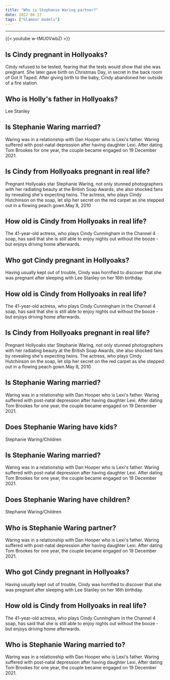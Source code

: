 ```yaml
---
title: "Who is Stephanie Waring partner?"
date: 2022-06-17
tags: ["Glamour models"]
---
```


---
{{< youtube w-tMU0VwbZI >}}
## Is Cindy pregnant in Hollyoaks?
Cindy refused to be tested, fearing that the tests would show that she was pregnant. She later gave birth on Christmas Day, in secret in the back room of Got It Taped. After giving birth to the baby, Cindy abandoned her outside of a fire station.

## Who is Holly's father in Hollyoaks?
Lee Stanley

## Is Stephanie Waring married?
Waring was in a relationship with Dan Hooper who is Lexi's father. Waring suffered with post-natal depression after having daughter Lexi. After dating Tom Brookes for one year, the couple became engaged on 19 December 2021.

## Is Cindy from Hollyoaks pregnant in real life?
Pregnant Hollyoaks star Stephanie Waring, not only stunned photographers with her radiating beauty at the British Soap Awards, she also shocked fans by revealing she's expecting twins. The actress, who plays Cindy Hutchinson on the soap, let slip her secret on the red carpet as she stepped out in a flowing peach gown.May 8, 2010

## How old is Cindy from Hollyoaks in real life?
The 41-year-old actress, who plays Cindy Cunningham in the Channel 4 soap, has said that she is still able to enjoy nights out without the booze - but enjoys driving home afterwards.

## Who got Cindy pregnant in Hollyoaks?
Having usually kept out of trouble, Cindy was horrified to discover that she was pregnant after sleeping with Lee Stanley on her 16th birthday.

## How old is Cindy from Hollyoaks in real life?
The 41-year-old actress, who plays Cindy Cunningham in the Channel 4 soap, has said that she is still able to enjoy nights out without the booze - but enjoys driving home afterwards.

## Is Cindy from Hollyoaks pregnant in real life?
Pregnant Hollyoaks star Stephanie Waring, not only stunned photographers with her radiating beauty at the British Soap Awards, she also shocked fans by revealing she's expecting twins. The actress, who plays Cindy Hutchinson on the soap, let slip her secret on the red carpet as she stepped out in a flowing peach gown.May 8, 2010

## Is Stephanie Waring married?
Waring was in a relationship with Dan Hooper who is Lexi's father. Waring suffered with post-natal depression after having daughter Lexi. After dating Tom Brookes for one year, the couple became engaged on 19 December 2021.

## Does Stephanie Waring have kids?
Stephanie Waring/Children

## Is Stephanie Waring married?
Waring was in a relationship with Dan Hooper who is Lexi's father. Waring suffered with post-natal depression after having daughter Lexi. After dating Tom Brookes for one year, the couple became engaged on 19 December 2021.

## Does Stephanie Waring have children?
Stephanie Waring/Children

## Who is Stephanie Waring partner?
Waring was in a relationship with Dan Hooper who is Lexi's father. Waring suffered with post-natal depression after having daughter Lexi. After dating Tom Brookes for one year, the couple became engaged on 19 December 2021.

## Who got Cindy pregnant in Hollyoaks?
Having usually kept out of trouble, Cindy was horrified to discover that she was pregnant after sleeping with Lee Stanley on her 16th birthday.

## How old is Cindy from Hollyoaks in real life?
The 41-year-old actress, who plays Cindy Cunningham in the Channel 4 soap, has said that she is still able to enjoy nights out without the booze - but enjoys driving home afterwards.

## Who is Stephanie Waring married to?
Waring was in a relationship with Dan Hooper who is Lexi's father. Waring suffered with post-natal depression after having daughter Lexi. After dating Tom Brookes for one year, the couple became engaged on 19 December 2021.

